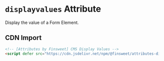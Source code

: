 # `displayvalues` Attribute

Display the value of a Form Element.

## CDN Import

```html
<!-- [Attributes by Finsweet] CMS Display Values -->
<script defer src="https://cdn.jsdelivr.net/npm/@finsweet/attributes-displayvalues@1/displayvalues.js"></script>
```
